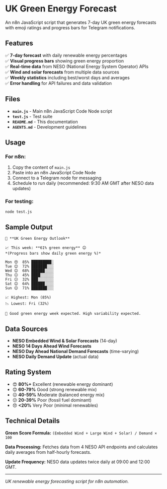 # UK Green Energy Forecast

An n8n JavaScript script that generates 7-day UK green energy forecasts with emoji ratings and progress bars for Telegram notifications.

## Features

✅ **7-day forecast** with daily renewable energy percentages  
✅ **Visual progress bars** showing green energy proportion  
✅ **Real-time data** from NESO (National Energy System Operator) APIs  
✅ **Wind and solar forecasts** from multiple data sources  
✅ **Weekly statistics** including best/worst days and averages  
✅ **Error handling** for API failures and data validation  

## Files

- **`main.js`** - Main n8n JavaScript Code Node script
- **`test.js`** - Test suite
- **`README.md`** - This documentation
- **`AGENTS.md`** - Development guidelines

## Usage

### For n8n:
1. Copy the content of `main.js`
2. Paste into an n8n JavaScript Code Node
3. Connect to a Telegram node for messaging
4. Schedule to run daily (recommended: 9:30 AM GMT after NESO data updates)

### For testing:
```bash
node test.js
```

## Sample Output

```
🌱 **UK Green Energy Outlook**

📈 This week: **61% green energy** 😊
*(Progress bars show daily green energy %)*

Mon 😍  85% █████████░
Tue 😊  72% ███████░░░
Wed 😊  68% ██████░░░░
Thu 😐  45% ████░░░░░░
Fri 😕  32% ███░░░░░░░
Sat 😊  64% ██████░░░░
Sun 😊  71% ███████░░░

📈 Highest: Mon (85%)
📉 Lowest: Fri (32%)

💭 Good green energy week expected. High variability expected.
```

## Data Sources

- **NESO Embedded Wind & Solar Forecasts** (14-day)
- **NESO 14 Days Ahead Wind Forecasts**  
- **NESO Day Ahead National Demand Forecasts** (time-varying)
- **NESO Daily Demand Update** (actual data)

## Rating System

- 😍 **80%+** Excellent (renewable energy dominant)
- 😊 **60-79%** Good (strong renewable mix)
- 😐 **40-59%** Moderate (balanced energy mix)
- 😕 **20-39%** Poor (fossil fuel dominant)
- 😞 **<20%** Very Poor (minimal renewables)

## Technical Details

**Green Score Formula:** `(Embedded Wind + Large Wind + Solar) / Demand × 100`

**Data Processing:** Fetches data from 4 NESO API endpoints and calculates daily averages from half-hourly forecasts.

**Update Frequency:** NESO data updates twice daily at 09:00 and 12:00 GMT.

---

*UK renewable energy forecasting script for n8n automation.*
